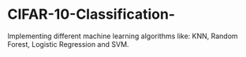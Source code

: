 # CIFAR-10-Classification-
Implementing different machine learning algorithms like: KNN, Random Forest, Logistic Regression and SVM.
